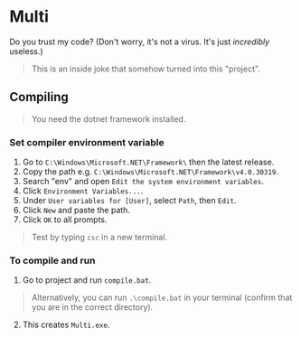 # Multi
Do you trust my code? (Don't worry, it's not a virus. It's just *incredibly* useless.)

> This is an inside joke that somehow turned into this "project".

## Compiling 

> You need the dotnet framework installed.

### Set compiler environment variable
1. Go to `C:\Windows\Microsoft.NET\Framework\` then the latest release.
2. Copy the path e.g. `C:\Windows\Microsoft.NET\Framework\v4.0.30319`.
3. Search "env" and open `Edit the system environment variables`.
4. Click `Environment Variables...`.
5. Under `User variables for [User]`, select `Path`, then `Edit`.
6. Click `New` and paste the path.
7. Click `OK` to all prompts.

> Test by typing `csc` in a new terminal.

### To compile and run
1. Go to project and run `compile.bat`.
> Alternatively, you can run `.\compile.bat` in your terminal (confirm that you are in the correct directory).
2. This creates `Multi.exe`.
